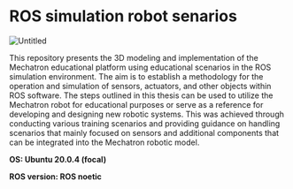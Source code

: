 # ROS simulation robot senarios
![Untitled](https://github.com/p4lik4ri/catkin_ws/assets/94470659/4eb7202e-f2a6-43e4-92b5-b76a0a4d67bb)

This repository presents the 3D modeling and implementation of the Mechatron educational platform using educational scenarios in the ROS simulation environment. The aim is to establish a methodology for the operation and simulation of sensors, actuators, and other objects within ROS software. The steps outlined in this thesis can be used to utilize the Mechatron robot for educational purposes or serve as a reference for developing and designing new robotic systems. This was achieved through conducting various training scenarios and providing guidance on handling scenarios that mainly focused on sensors and additional components that can be integrated into the Mechatron robotic model.


**OS: Ubuntu 20.0.4 (focal)**

**ROS version: ROS noetic**
